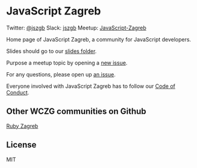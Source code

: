 # JavaScript Zagreb

Twitter: [@jszgb](https://twitter.com/jszgb)
Slack: [jszgb](https://jszgb-slack.herokuapp.com/)
Meetup: [JavaScript-Zagreb](http://www.meetup.com/JavaScript-Zagreb/)

Home page of JavaScript Zagreb, a community for JavaScript developers.

Slides should go to our [slides folder](https://github.com/jszgb/jszgb.github.io/blob/master/slides/slides.md).

Purpose a meetup topic by opening a [new issue](https://github.com/jszgb/jszgb.github.io/issues/new).

For any questions, please open up [an issue](https://github.com/jszgb/jszgb.github.io/issues/new).

Everyone involved with JavaScript Zagreb has to follow our [Code of Conduct](https://github.com/jszgb/jszgb.github.io/blob/master/CODE_OF_CONDUCT.md).

## Other WCZG communities on Github

[Ruby Zagreb](https://github.com/rubyzg)

## License

MIT
